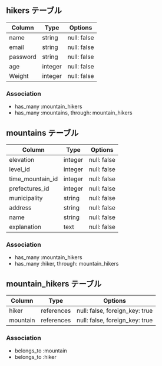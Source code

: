 
## hikers テーブル

| Column   | Type    | Options     |
| -------- | ------  | ----------- |
| name     | string  | null: false |
| email    | string  | null: false |
| password | string  | null: false |
| age      | integer | null: false |
| Weight   | integer | null: false |



### Association

- has_many :mountain_hikers
- has_many :mountains, through: mountain_hikers

## mountains テーブル

| Column            | Type       | Options     |
| ----------------- | ---------- | ----------- |
| elevation         | integer    | null: false |
| level_id          | integer    | null: false |
| time_mountain_id  | integer    | null: false |
| prefectures_id    | integer    | null: false |
| municipality      | string     | null: false |
| address           | string     | null: false |
| name              | string     | null: false |
| explanation       | text       | null: false |
 


### Association

- has_many :mountain_hikers
- has_many :hiker, through: mountain_hikers

## mountain_hikers テーブル 

| Column      | Type       | Options                        |
| ----------- | ---------- | ------------------------------ |
| hiker       | references | null: false, foreign_key: true |
| mountain    | references | null: false, foreign_key: true |

### Association

- belongs_to :mountain
- belongs_to :hiker

